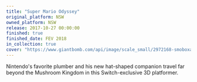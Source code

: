 ```yaml
---
title: "Super Mario Odyssey"
original_platform: NSW
owned_platform: NSW
release: 2017-10-27 00:00:00
finished: true
finished_date: FEV 2018
in_collection: true
cover: "https://www.giantbomb.com/api/image/scale_small/2972168-smoboxartfinal.jpg"
---
```


Nintendo's favorite plumber and his new hat-shaped companion travel far beyond the Mushroom Kingdom in this Switch-exclusive 3D platformer.
